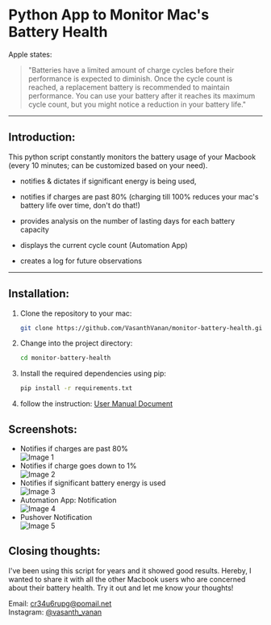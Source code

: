 # Python App to Monitor Mac's Battery Health

Apple states: 
> "Batteries have a limited amount of charge cycles before their performance is expected to diminish. Once the cycle count is reached, a replacement battery is recommended to maintain performance. You can use your battery after it reaches its maximum cycle count, but you might notice a reduction in your battery life."

---

## Introduction:

This python script constantly monitors the battery usage of your Macbook (every 10 minutes; can be customized based on your need). 

- notifies & dictates if significant energy is being used,

- notifies if charges are past 80% (charging till 100% reduces your mac's battery life over time, don't do that!)

- provides analysis on the number of lasting days for each battery capacity

- displays the current cycle count (Automation App)

- creates a log for future observations

---

## Installation:

1. Clone the repository to your mac: 
     ```bash
     git clone https://github.com/VasanthVanan/monitor-battery-health.git
     ```
2. Change into the project directory:
    ```bash
    cd monitor-battery-health
    ```
3. Install the required dependencies using pip:
    ```bash
    pip install -r requirements.txt
    ```
4. follow the instruction: [User Manual Document](https://github.com/VasanthVanan/monitor-battery-health/blob/main/user-manual.pdf)

## Screenshots:

* Notifies if charges are past 80% 
 <br>![Image 1](https://lh3.googleusercontent.com/pw/AIL4fc_zbMoV0wq5f1eKAXjC9CIlwxe332oDHrLYNuodCViNey4kvcRyjZrgCa962kfL0P93zL8FeOfT4wJ0pKX2fCBG_RKXRYvvjWokKnnGcO2LkE_fAcATeN0or-l5EhoWJ60ydddeo-JagxQf2Y9mdKwd=w755-h203-s-no)
* Notifies if charge goes down to 1% 
 <br>![Image 2](https://lh3.googleusercontent.com/pw/AIL4fc_T6QXciqqFyMmtJ-Et0elR8lzJ--chpjY04Q-vyYKJ3WYEKJNaSBS3-PqA3RVWCveORl1xxityVjNEyrHhwixsD-RgrcCjUe1-No17Vqbch99FAJSl6hk2wYTs_VzqhJvNc8PgxdNnktG2DcVUHNFm=w737-h189-s-no)
* Notifies if significant battery energy is used 
 <br>![Image 3](https://lh3.googleusercontent.com/pw/AIL4fc8OPia9vspZu_qPUp6HI42Oweo7eqPb3xTSd8C3XYOxKlUlBFwfED-1A0v0nBCLhCnNS1--SJxSMLBc10q2Fhri88zOjuyuw-unJ5wDaSfJSPs91jbJ3g1oix70Srdr1FPmpShAG2Rieoq2Qxiq0YTF=w776-h178-s-no)
* Automation App: Notification 
 <br>![Image 4](https://lh3.googleusercontent.com/pw/AIL4fc9XHbOisr4tyY_xFF04GFfbnlM9aNKWZ7iEjnjpMZ7SI_aSUH5MVLzUVAwEaxomF4cPUjpLH_WTPbYlGespX7TkMdyhiNz7wl-SFG_eZf2LeE-Kok_pGGHjS4wl5ZSMudrO_wlqlFT630LDywhQYZd_=w808-h194-s-no)
* Pushover Notification 
 <br>![Image 5](https://lh3.googleusercontent.com/pw/AIL4fc9jJhpSG273D8-7hKEmeJWOwzEF10y8wQWgPRo307y6fmfr9KexmlviERDbf-O-yv6AeaRyEeiMVRWWMFf7hpCsTrAE3I49G4AABntgokgUhAJbMBhv04wOa_BfUgG2xKzYKCV2trN1fa2f4wVr9csc=w1408-h658-s-no)

## Closing thoughts:

I've been using this script for years and it showed good results. Hereby, I wanted to share it with all the other Macbook users who are concerned about their battery health. Try it out and let me know your thoughts! 

Email: cr34u6rupg@pomail.net<br>
Instagram: <a href="https://www.instagram.com/vasanth_vanan">@vasanth_vanan</a>


